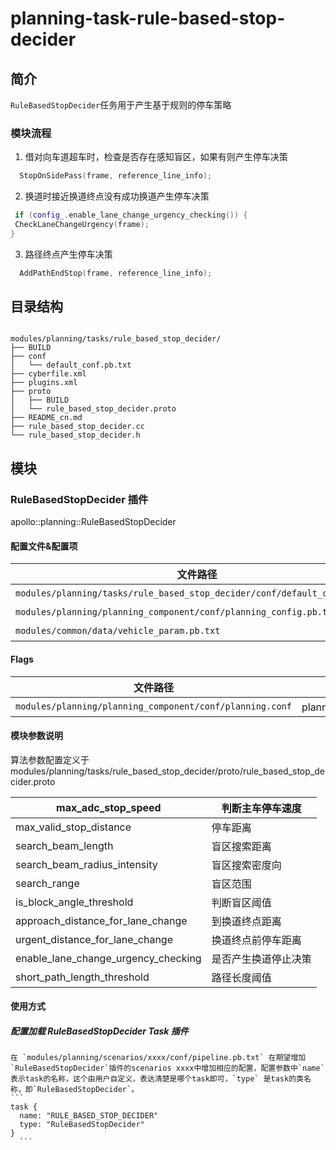 planning-task-rule-based-stop-decider
============

## 简介

`RuleBasedStopDecider`任务用于产生基于规则的停车策略
### 模块流程

1. 借对向车道超车时，检查是否存在感知盲区，如果有则产生停车决策
  ```c++
    StopOnSidePass(frame, reference_line_info);
  ```
  2. 换道时接近换道终点没有成功换道产生停车决策
   ```c++
    if (config_.enable_lane_change_urgency_checking()) {
    CheckLaneChangeUrgency(frame);
  }
   ```
  3. 路径终点产生停车决策
   ```c++
     AddPathEndStop(frame, reference_line_info);
   ```
  
## 目录结构

```shell

modules/planning/tasks/rule_based_stop_decider/
├── BUILD
├── conf
│   └── default_conf.pb.txt
├── cyberfile.xml
├── plugins.xml
├── proto
│   ├── BUILD
│   └── rule_based_stop_decider.proto
├── README_cn.md
├── rule_based_stop_decider.cc
└── rule_based_stop_decider.h

```

## 模块

### RuleBasedStopDecider 插件

apollo::planning::RuleBasedStopDecider

#### 配置文件&配置项
| 文件路径 | 类型/结构 | <div style="width: 300pt">说明</div> |
| ---- | ---- | ---- |
| `modules/planning/tasks/rule_based_stop_decider/conf/default_conf.pb.txt` | apollo::planning::RuleBasedStopDeciderConfig | RuleBasedStopDecider的默认配置文件 |
| `modules/planning/planning_component/conf/planning_config.pb.txt`                 | `apollo::planning::PlanningConfig`              | planning组件的配置文件               |
|`modules/common/data/vehicle_param.pb.txt`|`apollo::common::VehicleConfig`|车辆底盘配置文件|

#### Flags

| 文件路径                                            |  <div style="width: 300pt">说明</div> |
| --------------------------------------------------- |  ------------------------------------ |
| `modules/planning/planning_component/conf/planning.conf` |  planning模块的flag配置文件           |
 
#### 模块参数说明
  
   算法参数配置定义于modules/planning/tasks/rule_based_stop_decider/proto/rule_based_stop_decider.proto
   
   | max_adc_stop_speed                  | 判断主车停车速度     |
   | ----------------------------------- | -------------------- |
   | max_valid_stop_distance             | 停车距离             |
   | search_beam_length                  | 盲区搜索距离         |
   | search_beam_radius_intensity        | 盲区搜索密度向       |
   | search_range                        | 盲区范围             |
   | is_block_angle_threshold            | 判断盲区阈值         |
   | approach_distance_for_lane_change   | 到换道终点距离       |
   | urgent_distance_for_lane_change     | 换道终点前停车距离   |
   | enable_lane_change_urgency_checking | 是否产生换道停止决策 |
   | short_path_length_threshold         | 路径长度阈值         |

#### 使用方式

##### 配置加载 RuleBasedStopDecider Task 插件

    在 `modules/planning/scenarios/xxxx/conf/pipeline.pb.txt` 在期望增加`RuleBasedStopDecider`插件的scenarios xxxx中增加相应的配置，配置参数中`name` 表示task的名称，这个由用户自定义，表达清楚是哪个task即可，`type` 是task的类名称，即`RuleBasedStopDecider`。
    ```
    task {
      name: "RULE_BASED_STOP_DECIDER"
      type: "RuleBasedStopDecider"
    }
      ```

